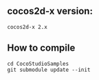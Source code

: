 cocos2d-x version: 
--------------
    cocos2d-x 2.x

How to compile
--------------
	cd CocoStudioSamples
	git submodule update --init